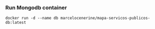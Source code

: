 ### Run Mongodb container


    docker run -d --name db marcelocenerine/mapa-servicos-publicos-db:latest

